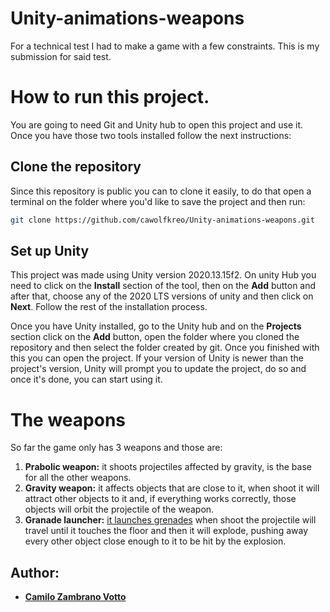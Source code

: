 # Unity-animations-weapons
For a technical test I had to make a game with a few constraints. This is my submission for said test.

# How to run this project.
You are going to need Git and Unity hub to open this project and use it. Once you have those two tools installed follow the next instructions:

## Clone the repository
Since this repository is public you can to clone it easily, to do that open a terminal on the folder where you'd like to save the project and then run:
```Zsh
git clone https://github.com/cawolfkreo/Unity-animations-weapons.git
```

## Set up Unity
This project was made using Unity version 2020.13.15f2. On unity Hub you need to click on the **Install** section of the tool, then on the **Add** button and after that, choose any of the 2020 LTS versions of unity and then click on **Next**. Follow the rest of the installation process.

Once you have Unity installed, go to the Unity hub and on the **Projects** section click on the **Add** button, open the folder where you cloned the repository and then select the folder created by git. Once you finished with this you can open the project. If your version of Unity is newer than the project's version, Unity will prompt you to update the project, do so and once it's done, you can start using it.

# The weapons
So far the game only has 3 weapons and those are:
1. **Prabolic weapon:** it shoots projectiles affected by gravity, is the base for all the other weapons.
2. **Gravity weapon:** it affects objects that are close to it, when shoot it will attract other objects to it and, if everything works correctly, those objects will orbit the projectile of the weapon.
3. **Granade launcher:** [it launches grenades](https://youtube.com/clip/Ugkxb7ukL_WJJicDuJcfCtG4IFzn1VxwicJo) when shoot the projectile will travel until it touches the floor and then it will explode, pushing away every other object close enough to it to be hit by the explosion. 

## Author:

* [__Camilo Zambrano Votto__](https://github.com/cawolfkreo)
